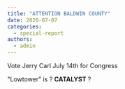 ```yaml
---
title: "ATTENTION BALDWIN COUNTY"
date: 2020-07-07
categories: 
  - special-report
authors: 
  - admin
---
```


Vote Jerry Carl July 14th for Congress

"Lowtower" is ? **CATALYST** ?
